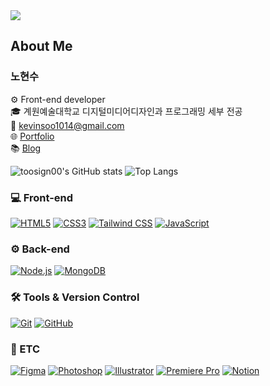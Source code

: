 <img src="https://capsule-render.vercel.app/api?type=waving&color=gradient&height=300&section=header&text=Hi%20There%20👋&fontSize=50&fontAlign=50&fontAlignY=50" /> 
<!-- 메인 배너 -->

## About Me <!-- h3 -->

### 노현수
⚙️ Front-end developer  
🎓 계원예술대학교 디지털미디어디자인과 프로그래밍 세부 전공  
📧 [kevinsoo1014@gmail.com](mailto:kevinsoo1014@gmail.com)  
🌐 [Portfolio](https://toosign.kr)  
📚 [Blog](https://velog.io/@toosign00)

![toosign00's GitHub stats](https://github-readme-stats.vercel.app/api?username=toosign00&theme=github_dark&show_icons=true)
![Top Langs](https://github-readme-stats.vercel.app/api/top-langs/?username=toosign00&layout=compact&theme=dark)

### 💻 Front-end <!-- h2 -->

[![HTML5](https://img.shields.io/badge/HTML5-E34F26?style=for-the-badge&logo=html5&logoColor=white)](https://html.spec.whatwg.org/)
[![CSS3](https://img.shields.io/badge/CSS3-1572B6?style=for-the-badge&logo=css3&logoColor=white)](https://www.w3.org/Style/CSS/)
[![Tailwind CSS](https://img.shields.io/badge/Tailwind_CSS-38B2AC?style=for-the-badge&logo=tailwind-css&logoColor=white)](https://tailwindcss.com)
[![JavaScript](https://img.shields.io/badge/JavaScript-F7DF1E?style=for-the-badge&logo=javascript&logoColor=black)](https://developer.mozilla.org/en-US/docs/Web/JavaScript)

### ⚙️ Back-end <!-- h2 -->
[![Node.js](https://img.shields.io/badge/Node.js-339933?style=for-the-badge&logo=node.js&logoColor=white)](https://nodejs.org/)
[![MongoDB](https://img.shields.io/badge/MongoDB-47A248?style=for-the-badge&logo=mongodb&logoColor=white)](https://www.mongodb.com/)


### 🛠️ Tools & Version Control <!-- h2 -->
[![Git](https://img.shields.io/badge/Git-F05032?style=for-the-badge&logo=git&logoColor=white)](https://git-scm.com/)
[![GitHub](https://img.shields.io/badge/GitHub-181717?style=for-the-badge&logo=github&logoColor=white)](https://github.com/)

### &#127912; ETC <!-- h2 -->

[![Figma](https://img.shields.io/badge/Figma-F24E1E?style=for-the-badge&logo=figma&logoColor=white)](https://www.figma.com/)
[![Photoshop](https://img.shields.io/badge/Photoshop-31A8FF?style=for-the-badge&logo=adobe-photoshop&logoColor=white)](https://www.adobe.com/products/photoshop.html)
[![Illustrator](https://img.shields.io/badge/Illustrator-FF9A00?style=for-the-badge&logo=adobe-illustrator&logoColor=white)](https://www.adobe.com/products/illustrator.html)
[![Premiere Pro](https://img.shields.io/badge/Premiere_Pro-9999FF?style=for-the-badge&logo=adobe-premiere-pro&logoColor=white)](https://www.adobe.com/products/premiere.html)
[![Notion](https://img.shields.io/badge/Notion-000000?style=for-the-badge&logo=notion&logoColor=white)](https://www.notion.so)




